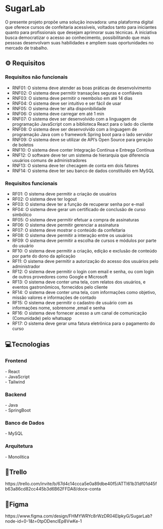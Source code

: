 <h1>SugarLab</h1>

O presente projeto propõe uma solução inovadora: uma plataforma digital que oferece cursos de confeitaria acessíveis, 
voltados tanto para iniciantes quanto para profissionais que desejam aprimorar suas técnicas. 
A iniciativa busca democratizar o acesso ao conhecimento, possibilitando que mais pessoas desenvolvam suas habilidades 
e ampliem suas oportunidades no mercado de trabalho. 

<h2>⚙ Requisitos</h2>

<h3>Requisitos não funcionais </h3>
 
- RNF01: O sistema deve atender as boas práticas de desenvolvimento
- RNF02: O sistema deve permitir transações seguras e confiáveis
- RNF03: O sistema deve permitir o reembolso em até 14 dias
- RNF04: O sistema deve ser intuitivo e ser fácil de usar
- RNF05: O sistema deve ter alta disponibilidade
- RNF06: O sistema deve carregar em até 1 min
- RNF07: O sistema deve ser desenvolvido com a linguagem de programação JavaScript com a biblioteca React para o lado do cliente
- RNF08: O sistema deve ser desenvolvido com a linguagem de programação Java com o framework Spring boot para o lado servidor
- RNF09: O sistema deve se utilizar de API’s Open Source para geração de boletos
- RNF10: O sistema deve conter Integração Contínua e Entrega Contínua
- RNF12: O software deve ter um sistema de hierarquia que diferencia usuários comuns de administradores
- RNF13: O sistema deve ter checagem de conta em dois fatores
- RNF14: O sistema deve ter seu banco de dados constituído em MySQL
 
<h3>Requisitos funcionais</h3>
 
- RF01: O sistema deve permitir a criação de usuários
- RF02: O sistema deve ter logout
- RF03: O sistema deve ter a função de recuperar senha por e-mail
- RF04: O sistema deve gerar um certificado de conclusão de curso simbólico
- RF05: O sistema deve permitir efetuar a compra de assinaturas
- RF06: O sistema deve permitir gerenciar a assinatura
- RF07: O sistema deve mostrar o conteúdo da confeitaria
- RF08: O sistema deve permitir a interação entre os usuários
- RF09: O sistema deve permitir a escolha de cursos e módulos por parte do usuário
- RF10: O sistema deve permitir a criação, edição e exclusão de conteúdo por parte do dono da aplicação
- RF11: O sistema deve permitir a autorização do acesso dos usuários pelo administrador
- RF12: O sistema deve permitir o login com email e senha, ou com login de outros provedores como Google e Microsoft
- RF13: O sistema deve conter uma tela, com relatos dos usuários, e eventos gastronômicos, fornecidos pelo cliente
- RF14: O sistema deve conter uma tela, com informações como objetivo, missão valores e informações de  contado
- RF15: O sistema deve permitir o cadastro de usuário com as informações nome, sobrenome ,email e senha
- RF16: O sistema deve fornecer acesso a um canal de comunicação (Comunidade) pelo whatsapp
- RF17: O sistema deve gerar uma fatura eletrônica para o pagamento do curso

<h2>💻Tecnologias</h2>
<h3>Frontend</h3>
- React<br>
- JavaScript<br>
- Tailwind<br>

<h3>Backend</h3>
- Java<br>
- SpringBoot<br>

<h3>Banco de Dados</h3>
- MySQL

<h3>Arquitetura</h3>
- Monolítica

<h2>📅Trello</h2>
https://trello.com/invite/b/67d4c14ccca5e0a89dbe40f5/ATTI61b31df01d45fb63a86cd82cc445b3d6B62FFDA8/doce-conta

<h2>🎨Figma</h2>
https://www.figma.com/design/FHMYWRYc8rWzDR04ElpkyG/SugarLab?node-id=0-1&t=0tpODencIEp8VwKe-1 

